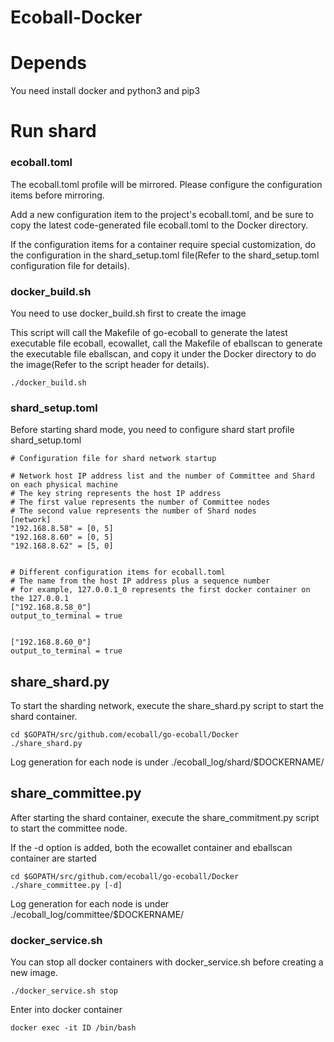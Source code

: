 Ecoball-Docker
========

# Depends

You need install docker and python3 and pip3

# Run shard

### ecoball.toml
The ecoball.toml profile will be mirrored. Please configure the configuration items before mirroring.

Add a new configuration item to the project's ecoball.toml, and be sure to copy the latest code-generated file ecoball.toml to the Docker directory.

If the configuration items for a container require special customization, do the configuration in the shard_setup.toml file(Refer to the shard_setup.toml configuration file for details).

### docker_build.sh
You need to use docker_build.sh first to create the image

This script will call the Makefile of go-ecoball to generate the latest executable file ecoball, ecowallet, call the Makefile of eballscan to generate the executable file eballscan, and copy it under the Docker directory to do the image(Refer to the script header for details).

```
./docker_build.sh
```

### shard_setup.toml
Before starting shard mode, you need to configure shard start profile shard_setup.toml
```
# Configuration file for shard network startup

# Network host IP address list and the number of Committee and Shard on each physical machine
# The key string represents the host IP address 
# The first value represents the number of Committee nodes
# The second value represents the number of Shard nodes
[network]
"192.168.8.58" = [0, 5]
"192.168.8.60" = [0, 5]
"192.168.8.62" = [5, 0]


# Different configuration items for ecoball.toml
# The name from the host IP address plus a sequence number
# for example, 127.0.0.1_0 represents the first docker container on the 127.0.0.1
["192.168.8.58_0"]
output_to_terminal = true


["192.168.8.60_0"]
output_to_terminal = true
```

## share_shard.py
To start the sharding network, execute the share_shard.py script to start the shard container.

```
cd $GOPATH/src/github.com/ecoball/go-ecoball/Docker
./share_shard.py 
```
Log generation for each node is under ./ecoball_log/shard/$DOCKERNAME/ 

## share_committee.py

After starting the shard container, execute the share_commitment.py script to start the committee node.

If the -d option is added, both the ecowallet container and eballscan container are started
```
cd $GOPATH/src/github.com/ecoball/go-ecoball/Docker
./share_committee.py [-d]
```
Log generation for each node is under ./ecoball_log/committee/$DOCKERNAME/ 

### docker_service.sh
You can stop all docker containers with docker_service.sh before creating a new image.
```
./docker_service.sh stop
```

Enter into docker container
```
docker exec -it ID /bin/bash
```